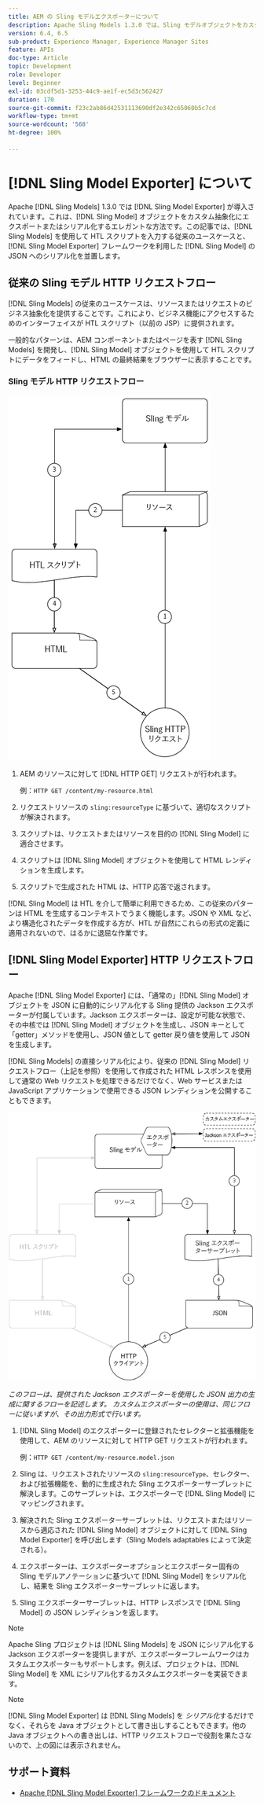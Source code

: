 ```yaml
---
title: AEM の Sling モデルエクスポーターについて
description: Apache Sling Models 1.3.0 では、Sling モデルオブジェクトをカスタムの抽象概念に書き出しまたはシリアル化する優れた方法である Sling モデルエクスポーターが導入されました。 この記事では、Sling モデルを使用して HTL スクリプトを入力する従来のユースケースと、Sling モデルエクスポーターフレームワークを利用した Sling モデルの JSON へのシリアル化を並置します。
version: 6.4, 6.5
sub-product: Experience Manager, Experience Manager Sites
feature: APIs
doc-type: Article
topic: Development
role: Developer
level: Beginner
exl-id: 03cdf5d1-3253-44c9-ae1f-ec5d3c562427
duration: 170
source-git-commit: f23c2ab86d42531113690df2e342c65060b5c7cd
workflow-type: tm+mt
source-wordcount: '568'
ht-degree: 100%

---
```


# [!DNL Sling Model Exporter] について

Apache [!DNL Sling Models] 1.3.0 では [!DNL Sling Model Exporter] が導入されています。これは、[!DNL Sling Model] オブジェクトをカスタム抽象化にエクスポートまたはシリアル化するエレガントな方法です。この記事では、[!DNL Sling Models] を使用して HTL スクリプトを入力する従来のユースケースと、[!DNL Sling Model Exporter] フレームワークを利用した [!DNL Sling Model] の JSON へのシリアル化を並置します。

## 従来の Sling モデル HTTP リクエストフロー

[!DNL Sling Models] の従来のユースケースは、リソースまたはリクエストのビジネス抽象化を提供することです。これにより、ビジネス機能にアクセスするためのインターフェイスが HTL スクリプト（以前の JSP）に提供されます。

一般的なパターンは、AEM コンポーネントまたはページを表す [!DNL Sling Models] を開発し、[!DNL Sling Model] オブジェクトを使用して HTL スクリプトにデータをフィードし、HTML の最終結果をブラウザーに表示することです。

### Sling モデル HTTP リクエストフロー

![Slingモデルリクエストフロー](./assets/understand-sling-model-exporter/sling-model-request-flow.png)

1. AEM のリソースに対して [!DNL HTTP GET] リクエストが行われます。

   例：`HTTP GET /content/my-resource.html`

1. リクエストリソースの `sling:resourceType` に基づいて、適切なスクリプトが解決されます。

1. スクリプトは、リクエストまたはリソースを目的の [!DNL Sling Model] に適合させます。

1. スクリプトは [!DNL Sling Model] オブジェクトを使用して HTML レンディションを生成します。

1. スクリプトで生成された HTML は、HTTP 応答で返されます。

[!DNL Sling Model] は HTL を介して簡単に利用できるため、この従来のパターンは HTML を生成するコンテキストでうまく機能します。JSON や XML など、より構造化されたデータを作成する方が、HTL が自然にこれらの形式の定義に適用されないので、はるかに退屈な作業です。

## [!DNL Sling Model Exporter] HTTP リクエストフロー

Apache [!DNL Sling Model Exporter] には、「通常の」[!DNL Sling Model] オブジェクトを JSON に自動的にシリアル化する Sling 提供の Jackson エクスポーターが付属しています。Jackson エクスポーターは、設定が可能な状態で、その中核では [!DNL Sling Model] オブジェクトを生成し、JSON キーとして「getter」メソッドを使用し、JSON 値として getter 戻り値を使用して JSON を生成します。

[!DNL Sling Models] の直接シリアル化により、従来の [!DNL Sling Model] リクエストフロー（上記を参照）を使用して作成された HTML レスポンスを使用して通常の Web リクエストを処理できるだけでなく、Web サービスまたは JavaScript アプリケーションで使用できる JSON レンディションを公開することもできます。

![Sling モデルエクスポーター HTTP リクエストフロー](./assets/understand-sling-model-exporter/sling-model-exporter-request-flow.png)

*このフローは、提供された Jackson エクスポーターを使用した JSON 出力の生成に関するフローを記述します。 カスタムエクスポーターの使用は、同じフローに従いますが、その出力形式で行います。*

1. [!DNL Sling Model] のエクスポーターに登録されたセレクターと拡張機能を使用して、AEM のリソースに対して HTTP GET リクエストが行われます。

   例：`HTTP GET /content/my-resource.model.json`

1. Sling は、リクエストされたリソースの `sling:resourceType`、セレクター、および拡張機能を、動的に生成された Sling エクスポーターサーブレットに解決します。このサーブレットは、エクスポーターで [!DNL Sling Model] にマッピングされます。
1. 解決された Sling エクスポーターサーブレットは、リクエストまたはリソースから適応された [!DNL Sling Model] オブジェクトに対して [!DNL Sling Model Exporter] を呼び出します（Sling Models adaptables によって決定される）。
1. エクスポーターは、エクスポーターオプションとエクスポーター固有の Sling モデルアノテーションに基づいて [!DNL Sling Model] をシリアル化し、結果を Sling エクスポーターサーブレットに返します。
1. Sling エクスポーターサーブレットは、HTTP レスポンスで [!DNL Sling Model] の JSON レンディションを返します。

>[!NOTE]
>
>Apache Sling プロジェクトは [!DNL Sling Models] を JSON にシリアル化する Jackson エクスポーターを提供しますが、エクスポーターフレームワークはカスタムエクスポーターもサポートします。例えば、プロジェクトは、[!DNL Sling Model] を XML にシリアル化するカスタムエクスポーターを実装できます。

>[!NOTE]
>
>[!DNL Sling Model Exporter] は [!DNL Sling Models] を *シリアル化*&#x200B;するだけでなく、それらを Java オブジェクトとして書き出しすることもできます。他の Java オブジェクトへの書き出しは、HTTP リクエストフローで役割を果たさないので、上の図には表示されません。

## サポート資料

* [Apache [!DNL Sling Model Exporter]  フレームワークのドキュメント](https://sling.apache.org/documentation/bundles/models.html#exporter-framework-since-130)
